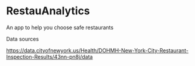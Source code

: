 # RestauAnalytics

An app to help you choose safe restaurants

Data sources

https://data.cityofnewyork.us/Health/DOHMH-New-York-City-Restaurant-Inspection-Results/43nn-pn8j/data




